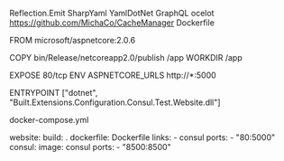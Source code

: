 Reflection.Emit
SharpYaml
YamlDotNet
GraphQL
ocelot
https://github.com/MichaCo/CacheManager
Dockerfile

FROM microsoft/aspnetcore:2.0.6

COPY bin/Release/netcoreapp2.0/publish /app
WORKDIR /app
 
EXPOSE 80/tcp
ENV ASPNETCORE_URLS http://*:5000
 
ENTRYPOINT ["dotnet", "Built.Extensions.Configuration.Consul.Test.Website.dll"]


docker-compose.yml

website:
  build: .
  dockerfile: Dockerfile
  links:
    - consul
  ports:
    - "80:5000"
consul:
  image: consul
  ports:
    - "8500:8500"